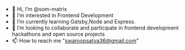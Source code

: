 - 👋 Hi, I’m @som-matrix
- 👀 I’m interested in Frontend Development
- 🌱 I’m currently learning Gatsby,Node and Express.
- 💞️ I’m looking to collaborate and participate in frontend development hackathons and open source projects
- 📫 How to reach me "swaroopsatya36@gmail.com"

<!---
som-matrix/som-matrix is a ✨ special ✨ repository because its `README.md` (this file) appears on your GitHub profile.
You can click the Preview link to take a look at your changes.
--->
